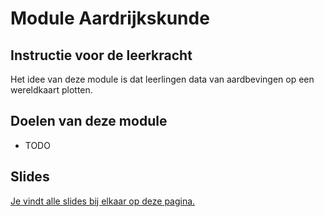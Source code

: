 # Module Aardrijkskunde

## Instructie voor de leerkracht

Het idee van deze module is dat leerlingen data van aardbevingen op een wereldkaart plotten.

## Doelen van deze module

* TODO

## Slides

[Je vindt alle slides bij elkaar op deze pagina.](%20https://slides.com/felienne/decks/pidk-m3)

